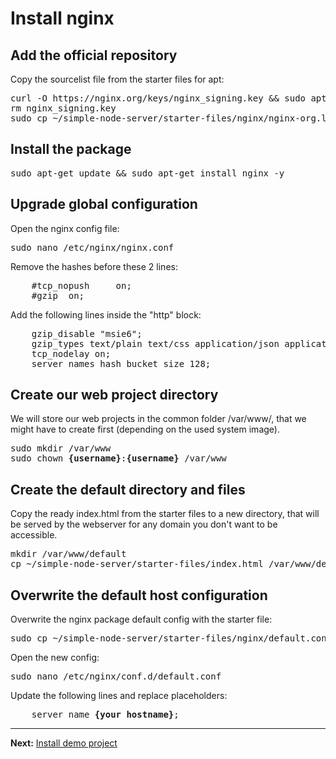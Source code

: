 # Install nginx

## Add the official repository

Copy the sourcelist file from the starter files for apt:  
<pre>
curl -O https://nginx.org/keys/nginx_signing.key &amp;&amp; sudo apt-key add ./nginx_signing.key
rm nginx_signing.key
sudo cp ~/simple-node-server/starter-files/nginx/nginx-org.list /etc/apt/sources.list.d/
</pre>

## Install the package

<pre>
sudo apt-get update &amp;&amp; sudo apt-get install nginx -y
</pre>

## Upgrade global configuration

Open the nginx config file:  
<pre>
sudo nano /etc/nginx/nginx.conf
</pre>

Remove the hashes before these 2 lines:
<pre>
    #tcp_nopush     on;
    #gzip  on;
</pre>

Add the following lines inside the "http" block:  
<pre>
    gzip_disable "msie6";
    gzip_types text/plain text/css application/json application/javascript text/xml application/xml application/xml+rss text/javascript image/svg image/svg+xml;
    tcp_nodelay on;
    server_names_hash_bucket_size 128;
</pre>

## Create our web project directory

We will store our web projects in the common folder /var/www/, that we might have to create first (depending on the used system image).

<pre>
sudo mkdir /var/www
sudo chown <b>{username}</b>:<b>{username}</b> /var/www
</pre>

## Create the default directory and files

Copy the ready index.html from the starter files to a new directory, that will be served by the webserver for any domain you don't want to be accessible.

<pre>
mkdir /var/www/default
cp ~/simple-node-server/starter-files/index.html /var/www/default/
</pre>

## Overwrite the default host configuration

Overwrite the nginx package default config with the starter file:  
<pre>
sudo cp ~/simple-node-server/starter-files/nginx/default.conf /etc/nginx/conf.d/default.conf
</pre>

Open the new config:  
<pre>
sudo nano /etc/nginx/conf.d/default.conf
</pre>

Update the following lines and replace placeholders:  
<pre>
    server_name <b>{your hostname}</b>;
</pre>

---
__Next:__ [Install demo project](./install-a-demo-project.md)
